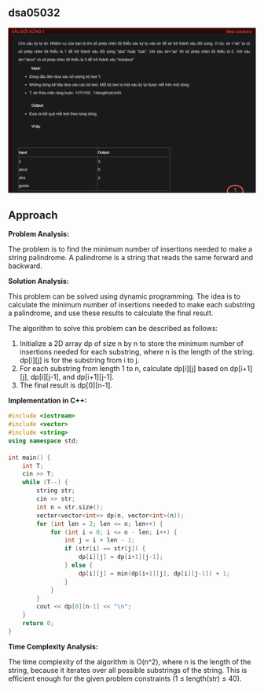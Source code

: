 ## dsa05032
![alt text](image.png)
## Approach
**Problem Analysis:**

The problem is to find the minimum number of insertions needed to make a string palindrome. A palindrome is a string that reads the same forward and backward.

**Solution Analysis:**

This problem can be solved using dynamic programming. The idea is to calculate the minimum number of insertions needed to make each substring a palindrome, and use these results to calculate the final result.

The algorithm to solve this problem can be described as follows:

1. Initialize a 2D array dp of size n by n to store the minimum number of insertions needed for each substring, where n is the length of the string. dp[i][j] is for the substring from i to j.
2. For each substring from length 1 to n, calculate dp[i][j] based on dp[i+1][j], dp[i][j-1], and dp[i+1][j-1].
3. The final result is dp[0][n-1].

**Implementation in C++:**

```cpp
#include <iostream>
#include <vector>
#include <string>
using namespace std;

int main() {
    int T;
    cin >> T;
    while (T--) {
        string str;
        cin >> str;
        int n = str.size();
        vector<vector<int>> dp(n, vector<int>(n));
        for (int len = 2; len <= n; len++) {
            for (int i = 0; i <= n - len; i++) {
                int j = i + len - 1;
                if (str[i] == str[j]) {
                    dp[i][j] = dp[i+1][j-1];
                } else {
                    dp[i][j] = min(dp[i+1][j], dp[i][j-1]) + 1;
                }
            }
        }
        cout << dp[0][n-1] << "\n";
    }
    return 0;
}
```

**Time Complexity Analysis:**

The time complexity of the algorithm is O(n^2), where n is the length of the string, because it iterates over all possible substrings of the string. This is efficient enough for the given problem constraints (1 ≤ length(str) ≤ 40).